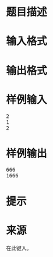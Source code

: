 

# 题目描述



# 输入格式



# 输出格式



# 样例输入


<pre>2
1
2
</pre>

# 样例输出


<pre>666
1666
</pre>

# 提示



# 来源


<p>
在此键入。
</p>
